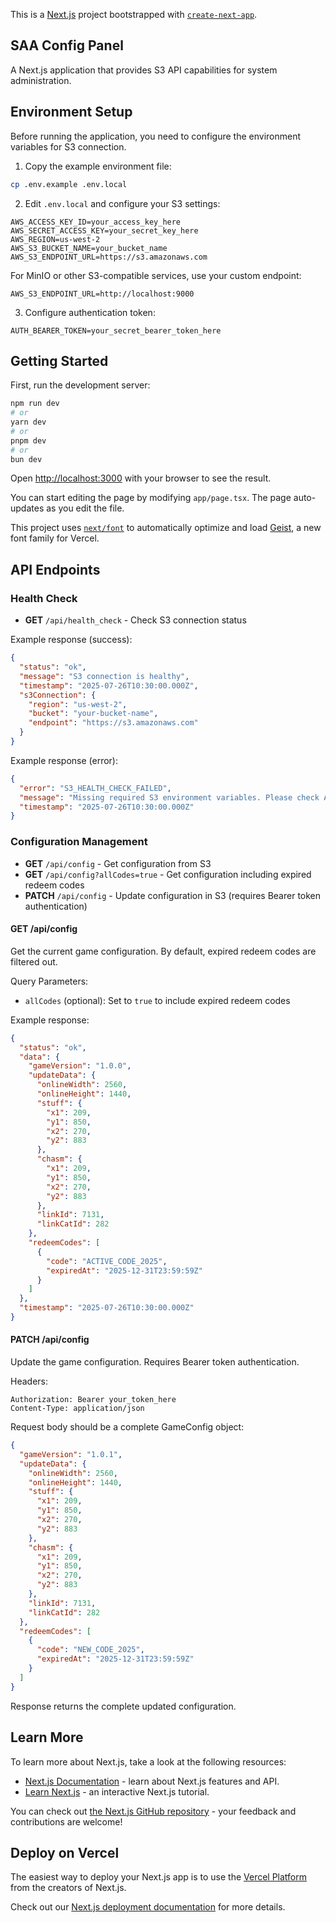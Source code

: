 This is a [Next.js](https://nextjs.org) project bootstrapped with [`create-next-app`](https://nextjs.org/docs/app/api-reference/cli/create-next-app).

## SAA Config Panel

A Next.js application that provides S3 API capabilities for system administration.

## Environment Setup

Before running the application, you need to configure the environment variables for S3 connection.

1. Copy the example environment file:
```bash
cp .env.example .env.local
```

2. Edit `.env.local` and configure your S3 settings:
```env
AWS_ACCESS_KEY_ID=your_access_key_here
AWS_SECRET_ACCESS_KEY=your_secret_key_here
AWS_REGION=us-west-2
AWS_S3_BUCKET_NAME=your_bucket_name
AWS_S3_ENDPOINT_URL=https://s3.amazonaws.com
```

For MinIO or other S3-compatible services, use your custom endpoint:
```env
AWS_S3_ENDPOINT_URL=http://localhost:9000
```

3. Configure authentication token:
```env
AUTH_BEARER_TOKEN=your_secret_bearer_token_here
```

## Getting Started

First, run the development server:

```bash
npm run dev
# or
yarn dev
# or
pnpm dev
# or
bun dev
```

Open [http://localhost:3000](http://localhost:3000) with your browser to see the result.

You can start editing the page by modifying `app/page.tsx`. The page auto-updates as you edit the file.

This project uses [`next/font`](https://nextjs.org/docs/app/building-your-application/optimizing/fonts) to automatically optimize and load [Geist](https://vercel.com/font), a new font family for Vercel.

## API Endpoints

### Health Check
- **GET** `/api/health_check` - Check S3 connection status

Example response (success):
```json
{
  "status": "ok",
  "message": "S3 connection is healthy",
  "timestamp": "2025-07-26T10:30:00.000Z",
  "s3Connection": {
    "region": "us-west-2",
    "bucket": "your-bucket-name",
    "endpoint": "https://s3.amazonaws.com"
  }
}
```

Example response (error):
```json
{
  "error": "S3_HEALTH_CHECK_FAILED",
  "message": "Missing required S3 environment variables. Please check AWS_ACCESS_KEY_ID, AWS_SECRET_ACCESS_KEY, AWS_REGION, and AWS_S3_BUCKET_NAME.",
  "timestamp": "2025-07-26T10:30:00.000Z"
}
```

### Configuration Management
- **GET** `/api/config` - Get configuration from S3
- **GET** `/api/config?allCodes=true` - Get configuration including expired redeem codes
- **PATCH** `/api/config` - Update configuration in S3 (requires Bearer token authentication)

#### GET /api/config

Get the current game configuration. By default, expired redeem codes are filtered out.

Query Parameters:
- `allCodes` (optional): Set to `true` to include expired redeem codes

Example response:
```json
{
  "status": "ok",
  "data": {
    "gameVersion": "1.0.0",
    "updateData": {
      "onlineWidth": 2560,
      "onlineHeight": 1440,
      "stuff": {
        "x1": 209,
        "y1": 850,
        "x2": 270,
        "y2": 883
      },
      "chasm": {
        "x1": 209,
        "y1": 850,
        "x2": 270,
        "y2": 883
      },
      "linkId": 7131,
      "linkCatId": 282
    },
    "redeemCodes": [
      {
        "code": "ACTIVE_CODE_2025",
        "expiredAt": "2025-12-31T23:59:59Z"
      }
    ]
  },
  "timestamp": "2025-07-26T10:30:00.000Z"
}
```

#### PATCH /api/config

Update the game configuration. Requires Bearer token authentication.

Headers:
```
Authorization: Bearer your_token_here
Content-Type: application/json
```

Request body should be a complete GameConfig object:
```json
{
  "gameVersion": "1.0.1",
  "updateData": {
    "onlineWidth": 2560,
    "onlineHeight": 1440,
    "stuff": {
      "x1": 209,
      "y1": 850,
      "x2": 270,
      "y2": 883
    },
    "chasm": {
      "x1": 209,
      "y1": 850,
      "x2": 270,
      "y2": 883
    },
    "linkId": 7131,
    "linkCatId": 282
  },
  "redeemCodes": [
    {
      "code": "NEW_CODE_2025",
      "expiredAt": "2025-12-31T23:59:59Z"
    }
  ]
}
```

Response returns the complete updated configuration.

## Learn More

To learn more about Next.js, take a look at the following resources:

- [Next.js Documentation](https://nextjs.org/docs) - learn about Next.js features and API.
- [Learn Next.js](https://nextjs.org/learn) - an interactive Next.js tutorial.

You can check out [the Next.js GitHub repository](https://github.com/vercel/next.js) - your feedback and contributions are welcome!

## Deploy on Vercel

The easiest way to deploy your Next.js app is to use the [Vercel Platform](https://vercel.com/new?utm_medium=default-template&filter=next.js&utm_source=create-next-app&utm_campaign=create-next-app-readme) from the creators of Next.js.

Check out our [Next.js deployment documentation](https://nextjs.org/docs/app/building-your-application/deploying) for more details.
